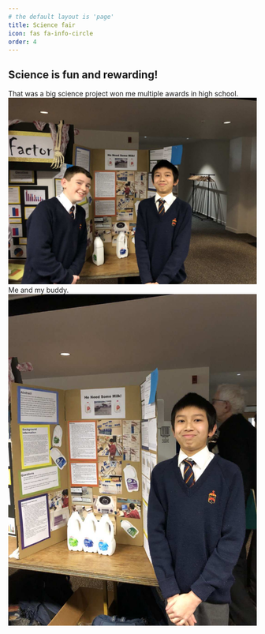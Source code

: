 ```yaml
---
# the default layout is 'page'
title: Science fair
icon: fas fa-info-circle
order: 4
---
```


## Science is fun and rewarding!
That was a big science project won me multiple awards in high school.
![Science Fair](/assets/img/science/science-fair1.jpg)
Me and my buddy.
![Science fair](/assets/img/science/science-fair2.jpg)

